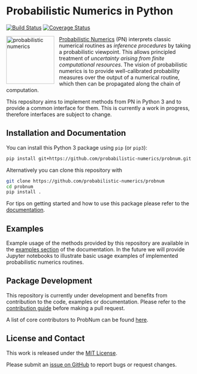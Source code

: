 # Probabilistic Numerics in Python

[![Build Status](https://travis-ci.org/probabilistic-numerics/probnum.svg?branch=master)](https://travis-ci.org/probabilistic-numerics/probnum)
[![Coverage Status](http://codecov.io/github/probabilistic-numerics/probnum/coverage.svg?branch=master)](http://codecov.io/github/probabilistic-numerics/probnum?branch=master)
<br>

<a href="https://github.com/probabilistic-numerics"><img align="left" src="https://raw.githubusercontent.com/probabilistic-numerics/probnum/master/img/pn_logo.png" alt="probabilistic numerics" width="128" style="padding-right: 10px; padding left: 10px;" title="Probabilistic Numerics on GitHub"/></a> 
[Probabilistic Numerics](http://probabilistic-numerics.org/) (PN) interprets classic numerical routines as 
_inference procedures_ by taking a probabilistic viewpoint. This allows principled treatment of _uncertainty arising 
from finite computational resources_. The vision of probabilistic numerics is to provide well-calibrated probability 
measures over the output of a numerical routine, which then can be propagated along the chain of computation.

This repository aims to implement methods from PN in Python 3 and to provide a common interface for them. This is
currently a work in progress, therefore interfaces are subject to change.

## Installation and Documentation
You can install this Python 3 package using `pip` (or `pip3`):
```bash
pip install git+https://github.com/probabilistic-numerics/probnum.git
```
Alternatively you can clone this repository with
```bash
git clone https://github.com/probabilistic-numerics/probnum
cd probnum
pip install .
```
For tips on getting started and how to use this package please refer to the
[documentation](https://probabilistic-numerics.github.io/probnum/modules.html).

## Examples
Example usage of the methods provided by this repository are available in the 
[examples section](https://probabilistic-numerics.github.io/probnum/examples.html) of the documentation. In the future 
we will provide Jupyter notebooks to illustrate basic usage examples of implemented probabilistic numerics routines.

## Package Development
This repository is currently under development and benefits from contribution to the code, examples or documentation.
Please refer to the [contribution guide](https://probabilistic-numerics.github.io/probnum/contributing.html) before 
making a pull request.

A list of core contributors to ProbNum can be found 
[here](https://github.com/probabilistic-numerics/probnum/blob/master/AUTHORS.md).

## License and Contact
This work is released under the [MIT License](https://github.com/probabilistic-numerics/probnum/blob/master/LICENSE.txt).

Please submit an [issue on GitHub](https://github.com/probabilistic-numerics/probnum/issues/new) to report bugs or 
request changes.
